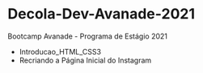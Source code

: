 # Decola-Dev-Avanade-2021
Bootcamp Avanade - Programa de Estágio 2021

- Introducao_HTML_CSS3
- Recriando a Página Inicial do Instagram
